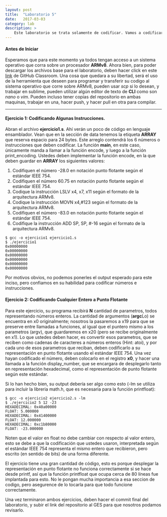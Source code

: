 ```yaml
---
layout: post
title:  "Laboratorio 5"
date:   2017-03-03
category: lab
description: >
    Este laboratorio se trata solamente de codificar. Vamos a codificar números en punto flotan y algunas instrucciones en ARMv8.
---
```


#### Antes de Iniciar

Esperamos que para este momento ya todos tengan acceso a un sistema operativo que corra sobre un procesador <b>ARMv8</b>. Ahora bien, para poder descargar los archivos base para el laboratorio, 
deben hacer click en este <a href="https://classroom.github.com/assignment-invitations/10a88fef5f61e9ccac8c4a05709df777">link</a> de GitHub Classroom. Una cosa que quedara a su libertad, será el 
uso de la herramienta que deseen para programar y transferir su codigo al sistema operativo que corre sobre ARMv8, pueden usar <i>scp</i> si lo desean, y trabajar en sublime, pueden utilizar 
algún editor de texto de <b>CLI</b> como son <i>nano</i> o <i>vim</i>. Pueden incluso tener copias del repositorio en ambas maquinas, trabajar en una, hacer push, y hacer pull en otra para compilar.


---
#### Ejercicio 1: Codificando Algunas Instrucciones.

Abran el archivo <b>ejercicio1.s</b>. Ahí verán un poco de código en lenguaje ensamblador. Vean que en la sección de data tenemos la etiqueta <b>ARRAY</b> que reserva espacio para 24 bytes. Este 
arreglo contendrá los 6 números o instrucciones que deben codificar. La función <b>main</b>, en este caso, únicamente manda a llamar a la función encode, y luego a la función print_encoding. Ustedes deben implementar la función encode, en la que deben guardar en <b>ARRAY</b> los siguientes valores:

1. Codifiquen el número -28.0 en notación punto flotante según el estándar IEEE 754.
2. Codifiquen el número 60.75 en notación punto flotante según el estándar IEEE 754.
3. Codique la instrucción LSLV x4, x7, x11 según el formato de la arquitectura ARMv8.
4. Codique la instrucción MOVN x4,#123 según el formato de la arquitectura ARMv8.
5. Codifiquen el número -83.0 en notación punto flotante según el estándar IEEE 754.
6. Codifique la instrucción ADD SP, SP, #-16 según el formato de la arquitectura ARMv8.


```shell
$ gcc -o ejercicio1 ejercicio1.s
$ ./ejercicio1
0x00000000
0x00000000
0x00000000
0x00000000
0x00000000
0x00000000
```

Por motivos obvios, no podemos ponerles el output esperado para este inciso, pero confiamos en su habilidad para codificar números e instrucciones. 


#### Ejercicio 2: Codificando Cualquier Entero a Punto Flotante

Para este ejercicio, su programa recibirá <b>N</b> cantidad de parametros, todos representando números enteros. La cantidad de argumentos (<b>argc</b>Lo) se encuentra en x0 originalmente; nosotros
la pasaremos a x19 para que se preserve entre llamadas a funciones, al igual que el puntero mismo a los parametros (argv), que guardaremos en x20 (pero se recibe originalmente en x1). Lo que ustedes
deben hacer, es convertir esos parametros, que se reciben como cadenas de caracteres a números enteros (Hint: atoi), y por cada uno de esos parametros que reciban, 
deben codificarlo a su representación en punto flotante usando el estándar IEEE 754. Una vez hayan codificado el número, deben colocarlo en el registro <b>x0</b>, y hacer una llamada a la función 
display_number, que se encargara de desplegarlo tanto en representación hexadecimal, como el representación de punto flotante según este estándar. 

Si lo han hecho bien, su output debería ser algo como esto (-lm se utiliza para incluir la libreria math.h, que es necesaria para la función printfloat):

```shell
$ gcc -o ejercicio2 ejercicio2.s -lm
$ ./ejercicio2 5 12 -23
HEXADECIMAL: 0x40a00000
FLOAT: 5.000000
HEXADECIMAL: 0x41400000
FLOAT: 12.000000
HEXADECIMAL: 0xc1b80000
FLOAT: -23.000000
```
Noten que el valor en float no debe cambiar con respecto al valor entero, esto se debe a que la codificación que ustedes usaron, interpretada según el estándar IEEE 754 representa el mismo entero
que recibieron, pero escrito (en sentido de bits) de una forma diferente. 

El ejercicio tiene una gran cantidad de código, esto es porque desplegar la representación en punto flotante no funciona correctamente si se hace desde printf, así que la función printfloat que ocupa
cerca de 80 líneas fue implantada para esto. No le pongan mucha importancia a esa seccion de codigo, pero asegurence de lo tocarla para que todo funcione correctamente.

Una vez terminaron ambos ejercicios, deben hacer el commit final del laboratorio, y subir el link del repositorio al GES para que nosotros podamos revisarlo. 
